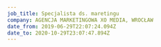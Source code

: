 ```yaml
---
job_title: Specjalista ds. maretingu
company: AGENCJA MARKETINGOWA XO MEDIA, WROCŁAW
date_from: 2019-06-29T22:07:24.094Z
date_to: 2020-10-29T23:07:47.894Z
---
```

